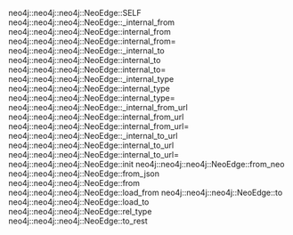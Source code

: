neo4j::neo4j::neo4j::NeoEdge::SELF
neo4j::neo4j::neo4j::NeoEdge::_internal_from
neo4j::neo4j::neo4j::NeoEdge::internal_from
neo4j::neo4j::neo4j::NeoEdge::internal_from=
neo4j::neo4j::neo4j::NeoEdge::_internal_to
neo4j::neo4j::neo4j::NeoEdge::internal_to
neo4j::neo4j::neo4j::NeoEdge::internal_to=
neo4j::neo4j::neo4j::NeoEdge::_internal_type
neo4j::neo4j::neo4j::NeoEdge::internal_type
neo4j::neo4j::neo4j::NeoEdge::internal_type=
neo4j::neo4j::neo4j::NeoEdge::_internal_from_url
neo4j::neo4j::neo4j::NeoEdge::internal_from_url
neo4j::neo4j::neo4j::NeoEdge::internal_from_url=
neo4j::neo4j::neo4j::NeoEdge::_internal_to_url
neo4j::neo4j::neo4j::NeoEdge::internal_to_url
neo4j::neo4j::neo4j::NeoEdge::internal_to_url=
neo4j::neo4j::neo4j::NeoEdge::init
neo4j::neo4j::neo4j::NeoEdge::from_neo
neo4j::neo4j::neo4j::NeoEdge::from_json
neo4j::neo4j::neo4j::NeoEdge::from
neo4j::neo4j::neo4j::NeoEdge::load_from
neo4j::neo4j::neo4j::NeoEdge::to
neo4j::neo4j::neo4j::NeoEdge::load_to
neo4j::neo4j::neo4j::NeoEdge::rel_type
neo4j::neo4j::neo4j::NeoEdge::to_rest